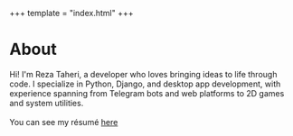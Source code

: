+++
template = "index.html"
+++

# About

Hi! I'm Reza Taheri, a developer who loves bringing ideas to life through code. I specialize in Python, Django, and desktop app development, with experience spanning from Telegram bots and web platforms to 2D games and system utilities.<br><br>
You can see my résumé [here](https://drive.google.com/file/d/1GF78bnF8Ol5gbE7wLTGuVTbwAGThpbBf/view?usp=sharing)

